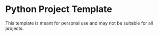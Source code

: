 # Python Project Template

This template is meant for personal use and may not be suitable for all projects.
